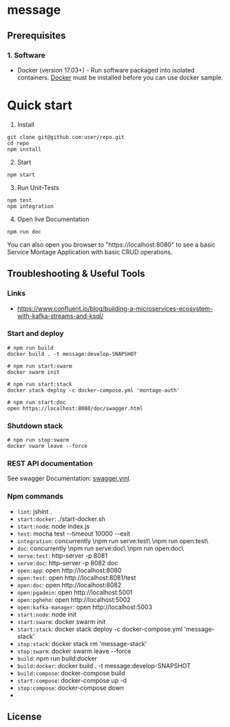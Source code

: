 # message

## Prerequisites

### 1. Software

* Docker (version 17.03+) - Run software packaged into isolated containers.
[Docker](https://www.docker.com/) must be installed before you can use docker sample.

# Quick start

1. Install 
```
git clone git@github.com:user/repo.git
cd repo
npm install
```

2. Start
```
npm start
```

3. Run Unit-Tests
```
npm test
npm integration
```

4. Open live Documentation
```
npm run doc
```

You can also open you browser to "https://localhost:8080" to see a basic Service Montage Application with basic CRUD operations.

## Troubleshooting & Useful Tools


### Links
- https://www.confluent.io/blog/building-a-microservices-ecosystem-with-kafka-streams-and-ksql/

### Start and deploy

```
# npm run build
docker build . -t message:develop-SNAPSHOT

# npm run start:swarm
docker swarm init

# npm run start:stack
docker stack deploy -c docker-compose.yml 'montage-auth'

# npm run start:doc
open https://localhost:8080/doc/swagger.html
```

### Shutdown stack

```
# npm run stop:swarm
docker swarm leave --force
```
### REST API documentation

See swagger Documentation: [swagger.yml](./doc/swagger.yml).

### Npm commands
 
 - `lint`: jshint . 
 - `start:docker`: ./start-docker.sh
 - `start:node`: node index.js 
 - `test`: mocha test --timeout 10000 --exit 
 - `integration`: concurrently \npm run serve:test\ \npm run open:test\ 
 - `doc`: concurrently \npm run serve:doc\ \npm run open:doc\ 
 - `serve:test`: http-server -p 8081 
 - `serve:doc`: http-server -p 8082 doc 
 - `open:app`: open http://localhost:8080 
 - `open:test`: open http://localhost:8081/test 
 - `open:doc`: open http://localhost:8082  
 - `open:pgadmin`: open http://localhost:5001 
 - `open:pgheho`: open http://localhost:5002
 - `open:kafka-manager`: open http://localhost:5003 
 - `start:node`: node init 
 - `start:swarm`: docker swarm init 
 - `start:stack`: docker stack deploy -c docker-compose.yml 'message-stack' 
 - `stop:stack`: docker stack rm 'message-stack' 
 - `stop:swarm`: docker swarm leave --force 
 - `build`: npm run build:docker 
 - `build:docker`: docker build . -t message:develop-SNAPSHOT 
 - `build:compose`: docker-compose build 
 - `start:compose`: docker-compose up -d 
 - `stop:compose`: docker-compose down
 - 
## License


